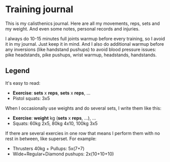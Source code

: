 Training journal
================

This is my calisthenics journal. Here are all my movements, reps, sets and my weight. And even some notes, personal records and injuries.

I always do 10-15 minutes full joints warmup before every training, so I avoid it in my journal. Just keep it in mind. And I also do additional warmup before any inversions (like handstand pushups) to avoid blood pressure issues: pike headstands, pike pushups, wrist warmup, headstands, handstands.

## Legend

It's easy to read:

* __Exercise__: __sets__ x __reps__, __sets__ x __reps__, ...
* Pistol squats: 3x5

When I occasionally use weights and do several sets, I write them like this:

* __Exercise__: __weight__ kg (__sets__ x __reps__, ...), ...
* Squats: 60kg 2x5, 80kg 4x10, 100kg 3x5

If there are several exercies in one row that means I perform them with no rest in between, like superset. For example:

* Thrusters 40kg + Pullups: 5x(7+7)
* Wide+Regular+Diamond pushups: 2x(10+10+10)